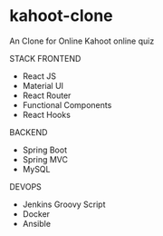 # kahoot-clone
An Clone for Online Kahoot online quiz 

STACK
FRONTEND 
 - React JS
 - Material UI
 - React Router
 - Functional Components
 - React Hooks
 
 BACKEND
  - Spring Boot
  - Spring MVC
  - MySQL

 DEVOPS
   - Jenkins Groovy Script
   - Docker
   - Ansible
